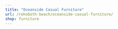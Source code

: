 ```yaml
---
title: "Oceanside Casual Furniture"
url: /rehoboth-beach/oceanside-casual-furniture/
shop: furniture
---
```

